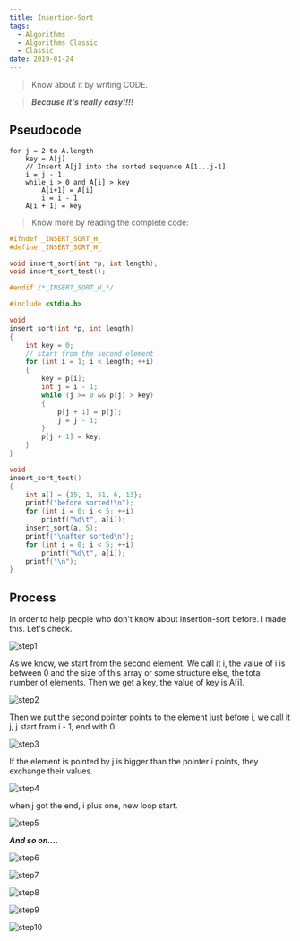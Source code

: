 ```yaml
---
title: Insertion-Sort
tags:
  - Algorithms
  - Algorithms Classic
  - Classic
date: 2019-01-24
---
```


> Know about it by writing CODE.

> ***Because it's really easy!!!!***

## Pseudocode

```
for j = 2 to A.length
	key = A[j]
	// Insert A[j] into the sorted sequence A[1...j-1]
	i = j - 1
	while i > 0 and A[i] > key
		A[i+1] = A[i]
		i = i - 1
	A[i + 1] = key
```

> Know more by reading the complete code:

```c
#ifndef _INSERT_SORT_H_
#define _INSERT_SORT_H_

void insert_sort(int *p, int length);
void insert_sort_test();

#endif /*_INSERT_SORT_H_*/

#include <stdio.h>

void
insert_sort(int *p, int length)
{
	int key = 0;
	// start from the second element
	for (int i = 1; i < length; ++i)
	{
		key = p[i];
		int j = i - 1;
		while (j >= 0 && p[j] > key)
		{
			p[j + 1] = p[j];
			j = j - 1;
		}
		p[j + 1] = key;
	}
}

void
insert_sort_test()
{
	int a[] = {15, 1, 51, 6, 13};
	printf("before sorted!\n");
	for (int i = 0; i < 5; ++i)
		printf("%d\t", a[i]);
	insert_sort(a, 5);
	printf("\nafter sorted\n");
	for (int i = 0; i < 5; ++i)
		printf("%d\t", a[i]);
	printf("\n");
}

```

## Process

In order to help people who don't know about insertion-sort before. I made this. Let's check.

![step1](https://sherlockblaze.com/resources/img/cs/insertion-sort/step1.png)

As we know, we start from the second element. We call it i, the value of i is between 0 and the size of this array or some structure else, the total number of elements. Then we get a key, the value of key is A[i].

![step2](https://sherlockblaze.com/resources/img/cs/insertion-sort/step2.png)

Then we put the second pointer points to the element just before i, we call it j, j start from i - 1, end with 0.

![step3](https://sherlockblaze.com/resources/img/cs/insertion-sort/step3.png)

If the element is pointed by j is bigger than the pointer i points, they exchange their values.

![step4](https://sherlockblaze.com/resources/img/cs/insertion-sort/step4.png)

when j got the end, i plus one, new loop start.

![step5](https://sherlockblaze.com/resources/img/cs/insertion-sort/step5.png)

***And so on....***

![step6](https://sherlockblaze.com/resources/img/cs/insertion-sort/step6.png)

![step7](https://sherlockblaze.com/resources/img/cs/insertion-sort/step7.png)

![step8](https://sherlockblaze.com/resources/img/cs/insertion-sort/step8.png)

![step9](https://sherlockblaze.com/resources/img/cs/insertion-sort/step9.png)

![step10](https://sherlockblaze.com/resources/img/cs/insertion-sort/step10.png)

